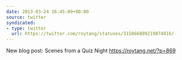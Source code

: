 ```yaml
---
date: 2013-03-24 16:45:09+00:00
source: twitter
syndicated:
- type: twitter
  url: https://twitter.com/roytang/statuses/315866889219874816/
---
```


New blog post: Scenes from a Quiz Night https://roytang.net/?p=869
